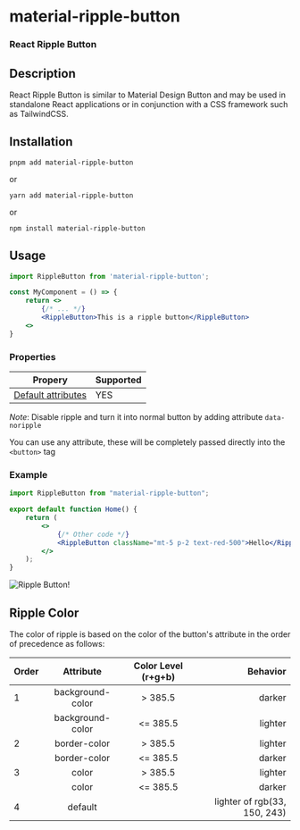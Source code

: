 # material-ripple-button 
### React Ripple Button

## Description

React Ripple Button is similar to Material Design Button and may be used in standalone React applications or in conjunction with a CSS framework such as TailwindCSS.

## Installation

```terminal
pnpm add material-ripple-button
```

or

```terminal
yarn add material-ripple-button
```

or

```
npm install material-ripple-button
```

## Usage

```jsx
import RippleButton from 'material-ripple-button';

const MyComponent = () => {
    return <>
        {/* ... */}
        <RippleButton>This is a ripple button</RippleButton>
    <>
}
```

### Properties

| Propery                                                                                | Supported |
| -------------------------------------------------------------------------------------- | --------- |
| [Default attributes](https://developer.mozilla.org/en-US/docs/Web/HTML/Element/button) | YES       |

*Note*: Disable ripple and turn it into normal button by adding attribute `data-noripple`

You can use any attribute, these will be completely passed directly into the `<button>` tag

### Example

```jsx
import RippleButton from "material-ripple-button";

export default function Home() {
	return (
		<>
			{/* Other code */}
			<RippleButton className="mt-5 p-2 text-red-500">Hello</RippleButton>
		</>
	);
}
```

![Ripple Button!](https://img.upxi.me/OhlXkQjnwB "Result of Ripple Button usage")

## Ripple Color

The color of ripple is based on the color of the button's attribute in the order of precedence as follows:

|Order | Attribute      | Color Level (r+g+b) | Behavior |
|:------| :-----------: | :-----------: | ----------:|
|1 | background-color | > 385.5       | darker |
|| background-color | <= 385.5       | lighter |
|2| border-color | > 385.5       | lighter |
|| border-color | <= 385.5       | darker |
|3| color | > 385.5       | lighter |
|| color | <= 385.5       | darker |
|4| default |        | lighter of rgb(33, 150, 243) |
